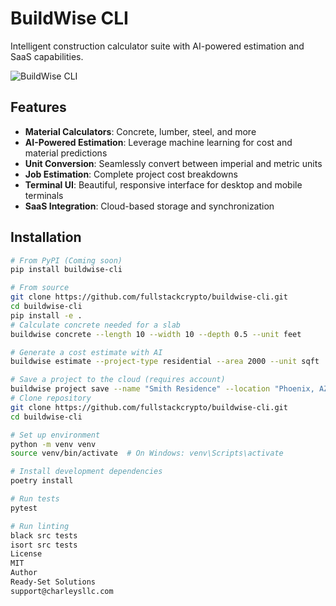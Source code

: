 # BuildWise CLI

Intelligent construction calculator suite with AI-powered estimation and SaaS capabilities.

![BuildWise CLI](https://via.placeholder.com/800x400?text=BuildWise+CLI)

## Features

- **Material Calculators**: Concrete, lumber, steel, and more
- **AI-Powered Estimation**: Leverage machine learning for cost and material predictions
- **Unit Conversion**: Seamlessly convert between imperial and metric units
- **Job Estimation**: Complete project cost breakdowns
- **Terminal UI**: Beautiful, responsive interface for desktop and mobile terminals
- **SaaS Integration**: Cloud-based storage and synchronization

## Installation

```bash
# From PyPI (Coming soon)
pip install buildwise-cli

# From source
git clone https://github.com/fullstackcrypto/buildwise-cli.git
cd buildwise-cli
pip install -e .
# Calculate concrete needed for a slab
buildwise concrete --length 10 --width 10 --depth 0.5 --unit feet

# Generate a cost estimate with AI
buildwise estimate --project-type residential --area 2000 --unit sqft

# Save a project to the cloud (requires account)
buildwise project save --name "Smith Residence" --location "Phoenix, AZ"
# Clone repository
git clone https://github.com/fullstackcrypto/buildwise-cli.git
cd buildwise-cli

# Set up environment 
python -m venv venv
source venv/bin/activate  # On Windows: venv\Scripts\activate

# Install development dependencies
poetry install

# Run tests
pytest

# Run linting
black src tests
isort src tests
License
MIT
Author
Ready-Set Solutions
support@charleysllc.com

